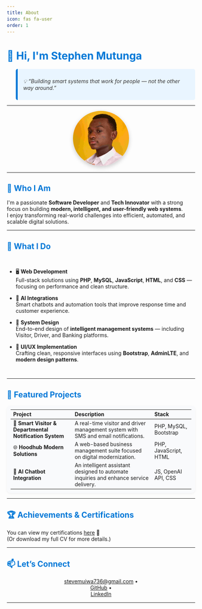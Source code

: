 ```yaml
---
title: About
icon: fas fa-user
order: 1
---
```


# 👋 Hi, I'm **Stephen Mutunga**

> 💡 *“Building smart systems that work for people — not the other way around.”*

---

<div align="center">
  <img src="/assets/img/profile.jpg" alt="Stephen Mutunga" width="150" style="border-radius: 50%; box-shadow: 0 4px 12px rgba(0,0,0,0.2);" />
</div>

---

## 🎯 **Who I Am**
I'm a passionate **Software Developer** and **Tech Innovator** with a strong focus on building **modern, intelligent, and user-friendly web systems**.  
I enjoy transforming real-world challenges into efficient, automated, and scalable digital solutions.

---

## 💼 **What I Do**

<div style="display: flex; flex-wrap: wrap; gap: 1rem;">

- 🖥️ **Web Development**  
  Full-stack solutions using **PHP**, **MySQL**, **JavaScript**, **HTML**, and **CSS** — focusing on performance and clean structure.  

- 🤖 **AI Integrations**  
  Smart chatbots and automation tools that improve response time and customer experience.  

- 🧩 **System Design**  
  End-to-end design of **intelligent management systems** — including Visitor, Driver, and Banking platforms.  

- 🎨 **UI/UX Implementation**  
  Crafting clean, responsive interfaces using **Bootstrap**, **AdminLTE**, and **modern design patterns**.  

</div>

---

## 🚀 **Featured Projects**

| Project | Description | Stack |
|:--------|:-------------|:------|
| 🧠 **Smart Visitor & Departmental Notification System** | A real-time visitor and driver management system with SMS and email notifications. | PHP, MySQL, Bootstrap |
| 🌐 **Hoodhub Modern Solutions** | A web-based business management suite focused on digital modernization. | PHP, JavaScript, HTML |
| 🤖 **AI Chatbot Integration** | An intelligent assistant designed to automate inquiries and enhance service delivery. | JS, OpenAI API, CSS |

---

## 🏆 **Achievements & Certifications**
You can view my certifications [here](/cv/#certifications) 📜  
(Or download my full CV for more details.)

---

## 📫 **Let’s Connect**

<div align="center">

[<i class="fas fa-envelope"></i> stevemuiwa736@gmail.com](mailto:stevemuiwa736@gmail.com) •  
[<i class="fab fa-github"></i> GitHub](https://github.com/Stephen3779) •  
[<i class="fab fa-linkedin"></i> LinkedIn](https://linkedin.com/in/stephenmutunga)

</div>

---

<style>
h1, h2, h3 {
  color: #0078d7;
}
table {
  background: #f9fafc;
  border-radius: 10px;
  padding: 10px;
  box-shadow: 0 2px 6px rgba(0,0,0,0.05);
}
blockquote {
  background: #e9f5ff;
  border-left: 5px solid #0078d7;
  padding: 10px 15px;
  border-radius: 5px;
  color: #333;
  font-style: italic;
}
</style>
